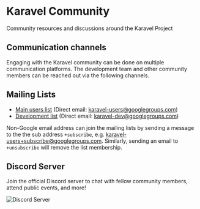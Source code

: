 # Karavel Community

Community resources and discussions around the Karavel Project

## Communication channels

Engaging with the Karavel community can be done on multiple communication platforms. The development team and other community members can be reached out via the following channels.

## Mailing Lists

- [Main users list](https://groups.google.com/g/karavel-users) (Direct email: [karavel-users@googlegroups.com](mailto:karavel-users@googlegroups.com))
- [Development list](https://groups.google.com/g/karavel-dev) (Direct email: [karavel-dev@googlegroups.com](mailto:karavel-dev@googlegroups.com))

Non-Google email address can join the mailing lists by sending a message to the the sub address `+subscribe`, e.g. [karavel-users+subscribe@googlegroups.com](mailto:karavel-users+subscribe@googlegroups.com). Similarly, sending an email to `+unsubscribe` will remove the list membership.

## Discord Server

Join the official Discord server to chat with fellow community members, attend public events, and more!

![Discord Server](https://discordapp.com/api/guilds/876390831337123860/widget.png?style=banner3)


